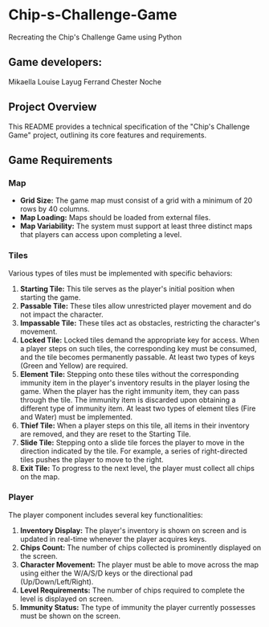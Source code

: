 # Chip-s-Challenge-Game
Recreating the Chip's Challenge Game using Python

## Game developers:
Mikaella Louise Layug
Ferrand Chester Noche

## Project Overview

This README provides a technical specification of the "Chip's Challenge Game" project, outlining its core features and requirements.

## Game Requirements

### Map
- **Grid Size:** The game map must consist of a grid with a minimum of 20 rows by 40 columns.
- **Map Loading:** Maps should be loaded from external files.
- **Map Variability:** The system must support at least three distinct maps that players can access upon completing a level.

### Tiles
Various types of tiles must be implemented with specific behaviors:
1. **Starting Tile:** This tile serves as the player's initial position when starting the game.
2. **Passable Tile:** These tiles allow unrestricted player movement and do not impact the character.
3. **Impassable Tile:** These tiles act as obstacles, restricting the character's movement.
4. **Locked Tile:** Locked tiles demand the appropriate key for access. When a player steps on such tiles, the corresponding key must be consumed, and the tile becomes permanently passable. At least two types of keys (Green and Yellow) are required.
5. **Element Tile:** Stepping onto these tiles without the corresponding immunity item in the player's inventory results in the player losing the game. When the player has the right immunity item, they can pass through the tile. The immunity item is discarded upon obtaining a different type of immunity item. At least two types of element tiles (Fire and Water) must be implemented.
6. **Thief Tile:** When a player steps on this tile, all items in their inventory are removed, and they are reset to the Starting Tile.
7. **Slide Tile:** Stepping onto a slide tile forces the player to move in the direction indicated by the tile. For example, a series of right-directed tiles pushes the player to move to the right.
8. **Exit Tile:** To progress to the next level, the player must collect all chips on the map.

### Player
The player component includes several key functionalities:
1. **Inventory Display:** The player's inventory is shown on screen and is updated in real-time whenever the player acquires keys.
2. **Chips Count:** The number of chips collected is prominently displayed on the screen.
3. **Character Movement:** The player must be able to move across the map using either the W/A/S/D keys or the directional pad (Up/Down/Left/Right).
4. **Level Requirements:** The number of chips required to complete the level is displayed on screen.
5. **Immunity Status:** The type of immunity the player currently possesses must be shown on the screen.
